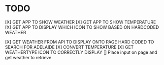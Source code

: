 # TODO

[X] GET APP TO SHOW WEATHER
[X] GET APP TO SHOW TEMPERATURE
[X] GET APP TO DISPLAY WHICH ICON TO SHOW BASED ON HARDCODED WEATHER

[X] GET WEATHER FROM API TO DISPLAY ONTO PAGE HARD CODED TO SEARCH FOR ADELAIDE
[X] CONVERT TEMPERATURE
[X] GET WEATHERTYPE ICON TO CORRECTLY DISPLAY
[] Place input on page and get weather to retrieve
